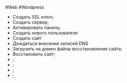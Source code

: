 #Web #Wordpress 

- Создать SSL ключ;
- Создать сервер;
- Активировать панель;
- Создать нового пользователя
- Создать сайт
- Дождаться внесения записей DNS
- Загрузить на домен файлы восстановления сайта;
- Восстановить сайт;
- ;
- ;
- ;
- ;